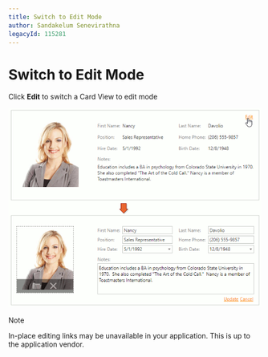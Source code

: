 ```yaml
---
title: Switch to Edit Mode
author: Sandakelum Senevirathna
legacyId: 115281
---
```

# Switch to Edit Mode
Click **Edit** to switch a Card View to edit mode

![EUD_CardView_EditCard](../../../images/img121510.png)

> [!NOTE]
> In-place editing links may be unavailable in your application. This is up to the application vendor.